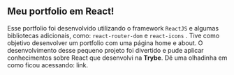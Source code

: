 ## Meu portfolio em React!
Esse portfolio foi desenvolvido utilizando o framework `ReactJS` e algumas bibliotecas adicionais, como: `react-router-dom` e `react-icons` .
Tive como objetivo desenvolver um portfolio com uma página home e about.
O desenvolvimento desse pequeno projeto foi divertido e pude aplicar conhecimentos sobre React que desenvolvi na **Trybe**.
Dê uma olhadinha em como ficou acessando: link.
